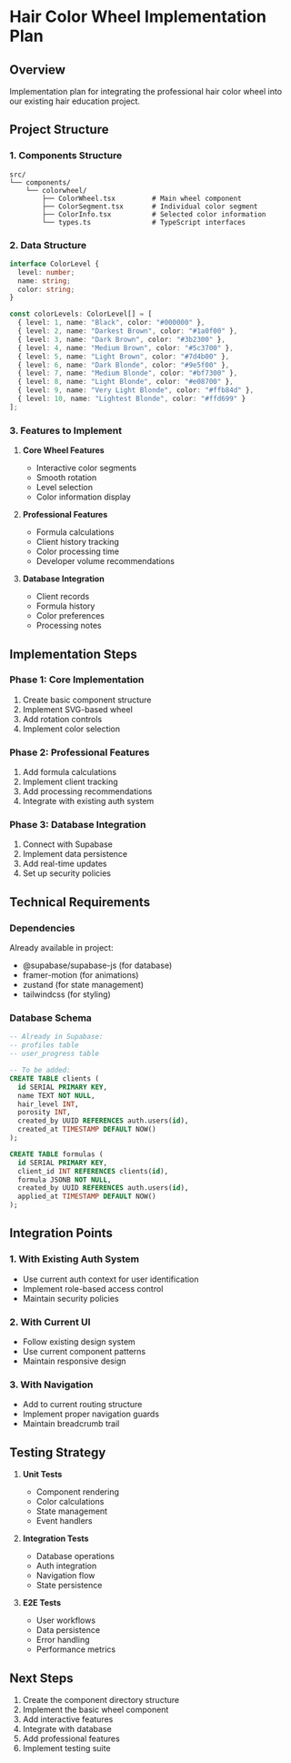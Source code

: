 # Hair Color Wheel Implementation Plan

## Overview
Implementation plan for integrating the professional hair color wheel into our existing hair education project.

## Project Structure

### 1. Components Structure
```
src/
└── components/
    └── colorwheel/
        ├── ColorWheel.tsx         # Main wheel component
        ├── ColorSegment.tsx       # Individual color segment
        ├── ColorInfo.tsx          # Selected color information
        └── types.ts               # TypeScript interfaces
```

### 2. Data Structure
```typescript
interface ColorLevel {
  level: number;
  name: string;
  color: string;
}

const colorLevels: ColorLevel[] = [
  { level: 1, name: "Black", color: "#000000" },
  { level: 2, name: "Darkest Brown", color: "#1a0f00" },
  { level: 3, name: "Dark Brown", color: "#3b2300" },
  { level: 4, name: "Medium Brown", color: "#5c3700" },
  { level: 5, name: "Light Brown", color: "#7d4b00" },
  { level: 6, name: "Dark Blonde", color: "#9e5f00" },
  { level: 7, name: "Medium Blonde", color: "#bf7300" },
  { level: 8, name: "Light Blonde", color: "#e08700" },
  { level: 9, name: "Very Light Blonde", color: "#ffb84d" },
  { level: 10, name: "Lightest Blonde", color: "#ffd699" }
];
```

### 3. Features to Implement
1. **Core Wheel Features**
   - Interactive color segments
   - Smooth rotation
   - Level selection
   - Color information display

2. **Professional Features**
   - Formula calculations
   - Client history tracking
   - Color processing time
   - Developer volume recommendations

3. **Database Integration**
   - Client records
   - Formula history
   - Color preferences
   - Processing notes

## Implementation Steps

### Phase 1: Core Implementation
1. Create basic component structure
2. Implement SVG-based wheel
3. Add rotation controls
4. Implement color selection

### Phase 2: Professional Features
1. Add formula calculations
2. Implement client tracking
3. Add processing recommendations
4. Integrate with existing auth system

### Phase 3: Database Integration
1. Connect with Supabase
2. Implement data persistence
3. Add real-time updates
4. Set up security policies

## Technical Requirements

### Dependencies
Already available in project:
- @supabase/supabase-js (for database)
- framer-motion (for animations)
- zustand (for state management)
- tailwindcss (for styling)

### Database Schema
```sql
-- Already in Supabase:
-- profiles table
-- user_progress table

-- To be added:
CREATE TABLE clients (
  id SERIAL PRIMARY KEY,
  name TEXT NOT NULL,
  hair_level INT,
  porosity INT,
  created_by UUID REFERENCES auth.users(id),
  created_at TIMESTAMP DEFAULT NOW()
);

CREATE TABLE formulas (
  id SERIAL PRIMARY KEY,
  client_id INT REFERENCES clients(id),
  formula JSONB NOT NULL,
  created_by UUID REFERENCES auth.users(id),
  applied_at TIMESTAMP DEFAULT NOW()
);
```

## Integration Points

### 1. With Existing Auth System
- Use current auth context for user identification
- Implement role-based access control
- Maintain security policies

### 2. With Current UI
- Follow existing design system
- Use current component patterns
- Maintain responsive design

### 3. With Navigation
- Add to current routing structure
- Implement proper navigation guards
- Maintain breadcrumb trail

## Testing Strategy

1. **Unit Tests**
   - Component rendering
   - Color calculations
   - State management
   - Event handlers

2. **Integration Tests**
   - Database operations
   - Auth integration
   - Navigation flow
   - State persistence

3. **E2E Tests**
   - User workflows
   - Data persistence
   - Error handling
   - Performance metrics

## Next Steps

1. Create the component directory structure
2. Implement the basic wheel component
3. Add interactive features
4. Integrate with database
5. Add professional features
6. Implement testing suite
